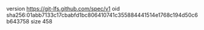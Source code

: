 version https://git-lfs.github.com/spec/v1
oid sha256:01abb7133c17cbabfd1bc806410741c355884441514e1768c194d50c6b643758
size 458
